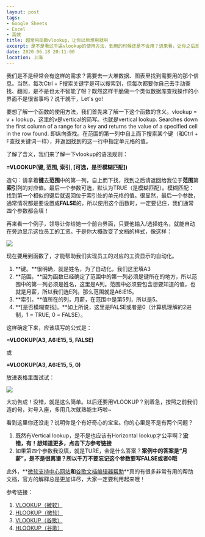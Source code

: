 ```yaml
---
layout: post
tags: 
- Google Sheets
- Excel
- 高效
title: 超常用函数vlookup，让你以后想用就用
excerpt: 是不是看过千遍vlookup的使用方法，到用的时候还是不会用？进来看，让你之后想用就用！
date: 2020.06.18 20:11:00
location: 上海
---
```


我们是不是经常会有这样的需求？需要去一大堆数据、图表里找到需要用的那个信息。当然，每次Ctrl + F搜索关键字是可以搜索到，但每次都要你自己去手动查找、翻阅，是不是也太不智能了呀？既然这样干脆做一个类似数据库查找操作的小界面不是很省事吗？说干就干，Let's go!

要想了解一个函数的使用方法，我们首先来了解一下这个函数的含义。vlookup = v + lookup，这里的v是vertical的简写。也就是vertical lookup. Searches down the first column of a range for a key and returns the value of a specified cell in the row found. 即纵向查找。在范围的第一列中自上而下搜索某个键（和Ctrl + F查找关键词一样），并返回找到的这一行中指定单元格的值。

了解了含义，我们来了解一下vlookup的语法规则：

**=VLOOKUP(键, 范围, 索引, [可选，是否模糊匹配])**

造句：请拿着**键**去**范围**中的第一列，自上而下找，找到之后请返回给我位于**范围**第**索引**列的对应值。最后一个参数可选，默认为TRUE（是模糊匹配）。模糊匹配：找到第一个相似的键后就返回位于索引处的单元格的值。很显然，最后一个参数，通常情况都是要设置成**FALSE**的，所以使用这个函数时，一定要记住，我们通常四个参数都会填！


再来看一个例子，领导让你给她一个前台界面，只要他输入/选择姓名，就能自动在旁边显示这位员工的工资。于是你大概改变了文档的样式，像这样：

<div class="zoom-pic-full">
	<a href="{{ site.url }}/{{ site.baseurl }}/imgs/posts/2020-06-18-How-to-use-Vlookup-Function-1.png" data-detail="" data-source="{{ site.url }}/{{ site.baseurl }}/imgs/posts/2020-06-18-How-to-use-Vlookup-Function-1.png" title="初始文档样式" style="width:251px; height:120px;">
		<img src="{{ site.url }}/{{ site.baseurl }}/imgs/posts/2020-06-18-How-to-use-Vlookup-Function-1.png">
	</a>
</div>


现在要用到函数了，才能帮助我们实现员工的对应的工资显示的自动化。

1. **键。**很明确，就是姓名，为了自动化，我们这里填A3
2. **范围。**因为函数已经确定了范围中的第一列必须是键所在的地方，所以范围中的第一列必须是姓名，这里是A列。范围中必须要包含想要知道的值，也就是月薪，所以我们选E列。那么范围就是A6:E15。
3. **索引。**值所在的列，月薪，在范围中是第5列，所以是5。
4. **[是否模糊查找]。**如上所说，这里是FALSE或者是0（计算机理解的2进制，1 = TRUE, 0 = FALSE）。

这样确定下来，应该填写的公式是：

**=VLOOKUP(A3, A6:E15, 5, FALSE)**

或

**=VLOOKUP(A3, A6:E15, 5, 0)**

放进表格里面试试：
<div class="zoom-pic-full">
	<a href="{{ site.url }}/{{ site.baseurl }}/imgs/posts/2020-06-18-How-to-use-Vlookup-Function-2.png" data-detail="" data-source="{{ site.url }}/{{ site.baseurl }}/imgs/posts/2020-06-18-How-to-use-Vlookup-Function-2.png" title="使用=VLOOKUP(A3, A6:E15, 5, 0)后" style="width:251px; height:120px;">
		<img src="{{ site.url }}/{{ site.baseurl }}/imgs/posts/2020-06-18-How-to-use-Vlookup-Function-2.png">
	</a>
</div>

大功告成！没错，就是这么简单。以后还要用VLOOKUP？别着急，按照之前我们造的句，对号入座，多用几次就熟能生巧啦~

看到这里你还没走？说明你是个有好奇心的宝宝。你的心里是不是有两个问题？
1. 既然有Vertical lookup，是不是也应该有Horizontal lookup才公平啊？**没错，有！想知道更多，点击下方参考链接**
2. 如果第四个参数我没填，就是TURE，会是什么答案？**案例中的答案是“月薪”，是不是很离谱？所以千万不要忘记这个参数要写FALSE或者0哦**

此外，**<a href="https://support.microsoft.com/zh-cn" target="_blank">微软支持中心网站</a>**和**<a href="https://support.google.com/docs#topic=1382883" target="_blank">谷歌文档编辑器帮助</a>**真的有很多非常有用的帮助文档，官方的解释总是更加详尽，大家一定要利用起来哦！

参考链接：
1. <a href="https://support.microsoft.com/zh-cn/office/vlookup-%E5%87%BD%E6%95%B0-0bbc8083-26fe-4963-8ab8-93a18ad188a1" target="_blank">VLOOKUP（微软）</a>
2. <a href="https://support.office.com/zh-cn/article/HLOOKUP-%E5%87%BD%E6%95%B0-A3034EEC-B719-4BA3-BB65-E1AD662ED95F" target="_blank">HLOOKUP（微软）</a>
3. <a href="https://support.google.com/docs/answer/3093318?hl=zh-Hans&ref_topic=9054531" target="_blank">VLOOKUP（谷歌）</a>
4. <a href="https://support.google.com/docs/answer/3093375?hl=zh-Hans" target="_blank">HLOOKUP（谷歌）</a>